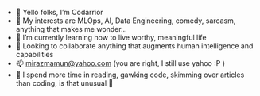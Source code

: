 - 👋 Yello folks, I’m Codarrior
- 🤖 My interests are MLOps, AI, Data Engineering, comedy, sarcasm, anything that makes me wonder...
- 🌱 I’m currently learning how to live worthy, meaningful life
- 💞️ Looking to collaborate anything that augments human intelligence and capabilities
- 📫 mirazmamun@yahoo.com (you are right, I still use yahoo :P )
- 📖 I spend more time in reading, gawking code, skimming over articles than coding, is that unusual 🤔

<!---
mirazmamun/mirazmamun is a ✨ special ✨ repository because its `README.md` (this file) appears on your GitHub profile.
You can click the Preview link to take a look at your changes.
--->
